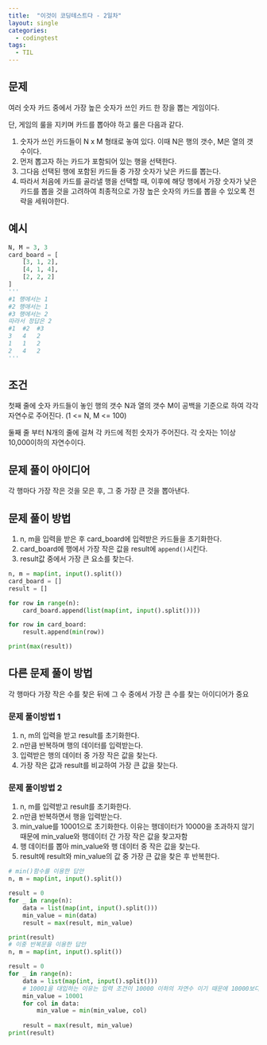 ```yaml
---
title:  "이것이 코딩테스트다 - 2일차"
layout: single
categories:
  - codingtest
tags:
  - TIL
---
```

## 문제
여러 숫자 카드 중에서 가장 높은 숫자가 쓰인 카드 한 장을 뽑는 게임이다.

단, 게임의 룰을 지키며 카드를 뽑아야 하고 룰은 다음과 같다.

1. 숫자가 쓰인 카드들이 N x M 형태로 놓여 있다. 이때 N은 행의 갯수, M은 열의 갯수이다.
2. 먼저 뽑고자 하는 카드가 포함되어 있는 행을 선택한다.
3. 그다음 선택된 행에 포함된 카드들 중 가장 숫자가 낮은 카드를 뽑는다.
4. 따라서 처음에 카드를 골라낼 행을 선택할 때, 이후에 해당 행에서 가장 숫자가 낮은 카드를 뽑을 것을 고려하여 최종적으로 가장 높은 숫자의 카드를 뽑을 수 있오록 전략을 세워야한다.

## 예시
```python
N, M = 3, 3
card_board = [
    [3, 1, 2],
    [4, 1, 4],
    [2, 2, 2]
]
'''
#1 행에서는 1
#2 행애서는 1
#3 행에서는 2
따라서 정답은 2
#1  #2  #3
3   4   2
1   1   2
2   4   2
'''
```

## 조건
첫째 줄에 숫자 카드들이 놓인 행의 갯수 N과 열의 갯수 M이 공백을 기준으로 하여 각각 자연수로 주어진다. (1 <= N, M <= 100)

둘째 줄 부터 N개의 줄에 걸쳐 각 카드에 적힌 숫자가 주어진다. 각 숫자는 1이상 10,000이하의 자연수이다.


## 문제 풀이 아이디어
각 행마다 가장 작은 것을 모은 후, 그 중 가장 큰 것을 뽑아낸다.

## 문제 풀이 방법
1. n, m을 입력을 받은 후 card_board에 입력받은 카드들을 초기화한다.
2. card_board에 행에서 가장 작은 값을 result에 `append()`시킨다.
3. result값 중에서 가장 큰 요소를 찾는다.

```python
n, m = map(int, input().split())
card_board = []
result = []

for row in range(n):
    card_board.append(list(map(int, input().split())))

for row in card_board:
    result.append(min(row))

print(max(result))
```

## 다른 문제 풀이 방법
각 행마다 가장 작은 수를 찾은 뒤에 그 수 중에서 가장 큰 수를 찾는 아이디어가 중요

### 문제 풀이방법 1
1. n, m의 입력을 받고 result를 초기화한다.
2. n만큼 반복하며 행의 데이터를 입력받는다.
3. 입력받은 행의 데이터 중 가장 작은 값을 찾는다.
4. 가장 작은 값과 result를 비교하여 가장 큰 값을 찾는다.

### 문제 풀이방법 2
1. n, m를 입력받고 result를 초기화한다.
2. n만큼 반복하면서 행을 입력받는다.
3. min_value를 10001으로 초기화한다. 이유는 행데이터가 10000을 초과하지 않기 때문에 min_value와 행데이터 간 가장 작은 값을 찾고자함
4. 행 데이터를 뽑아 min_value와 행 데이터 중 작은 값을 찾는다.
5. result에 result와 min_value의 값 중 가장 큰 값을 찾은 후 반복한다.

```python
# min()함수를 이용한 답안
n, m = map(int, input().split())

result = 0
for _ in range(n):
    data = list(map(int, input().split()))
    min_value = min(data)
    result = max(result, min_value)

print(result)
# 이중 반복문을 이용한 답안
n, m = map(int, input().split())

result = 0
for _ in range(n):
    data = list(map(int, input().split()))
    # 10001을 대입하는 이유는 입력 조건이 10000 이하의 자연수 이기 때문에 10000보다 큰 수를 대입함으로써, 10001보다 작은 수를 판별하기 위함
    min_value = 10001
    for col in data:
        min_value = min(min_value, col)
    
    result = max(result, min_value)
print(result)
```




